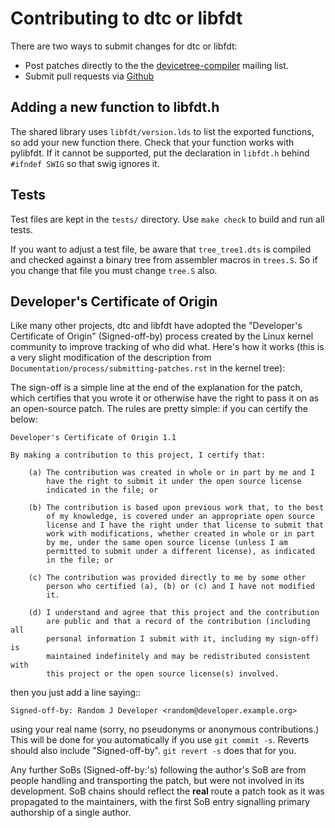 # Contributing to dtc or libfdt

There are two ways to submit changes for dtc or libfdt:

* Post patches directly to the the
  [devicetree-compiler](mailto:devicetree-compiler@vger.kernel.org)
  mailing list.
* Submit pull requests via
  [Github](https://github.com/dgibson/dtc/pulls)

## Adding a new function to libfdt.h

The shared library uses `libfdt/version.lds` to list the exported
functions, so add your new function there. Check that your function
works with pylibfdt. If it cannot be supported, put the declaration in
`libfdt.h` behind `#ifndef SWIG` so that swig ignores it.

## Tests

Test files are kept in the `tests/` directory. Use `make check` to build and run
all tests.

If you want to adjust a test file, be aware that `tree_tree1.dts` is compiled
and checked against a binary tree from assembler macros in `trees.S`. So
if you change that file you must change `tree.S` also.

## Developer's Certificate of Origin

Like many other projects, dtc and libfdt have adopted the "Developer's
Certificate of Origin" (Signed-off-by) process created by the Linux
kernel community to improve tracking of who did what.  Here's how it
works (this is a very slight modification of the description from
`Documentation/process/submitting-patches.rst` in the kernel tree):

The sign-off is a simple line at the end of the explanation for the
patch, which certifies that you wrote it or otherwise have the right
to pass it on as an open-source patch.  The rules are pretty simple:
if you can certify the below:

    Developer's Certificate of Origin 1.1

    By making a contribution to this project, I certify that:

        (a) The contribution was created in whole or in part by me and I
            have the right to submit it under the open source license
            indicated in the file; or

        (b) The contribution is based upon previous work that, to the best
            of my knowledge, is covered under an appropriate open source
            license and I have the right under that license to submit that
            work with modifications, whether created in whole or in part
            by me, under the same open source license (unless I am
            permitted to submit under a different license), as indicated
            in the file; or

        (c) The contribution was provided directly to me by some other
            person who certified (a), (b) or (c) and I have not modified
            it.

        (d) I understand and agree that this project and the contribution
            are public and that a record of the contribution (including all
            personal information I submit with it, including my sign-off) is
            maintained indefinitely and may be redistributed consistent with
            this project or the open source license(s) involved.

then you just add a line saying::

	Signed-off-by: Random J Developer <random@developer.example.org>

using your real name (sorry, no pseudonyms or anonymous
contributions.)  This will be done for you automatically if you use
`git commit -s`.  Reverts should also include "Signed-off-by". `git
revert -s` does that for you.

Any further SoBs (Signed-off-by:'s) following the author's SoB are
from people handling and transporting the patch, but were not involved
in its development. SoB chains should reflect the **real** route a
patch took as it was propagated to the maintainers, with the first SoB
entry signalling primary authorship of a single author.
